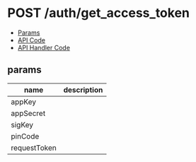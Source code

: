# POST /auth/get_access_token


- [Params](#params)
- [API Code](/src/endpoints/auth/get_access_token.js)
- [API Handler Code](/src/handlers/web/auth/get_access_token.js)

## params


name|description
---|---
appKey|
appSecret|
sigKey|
pinCode|
requestToken|
